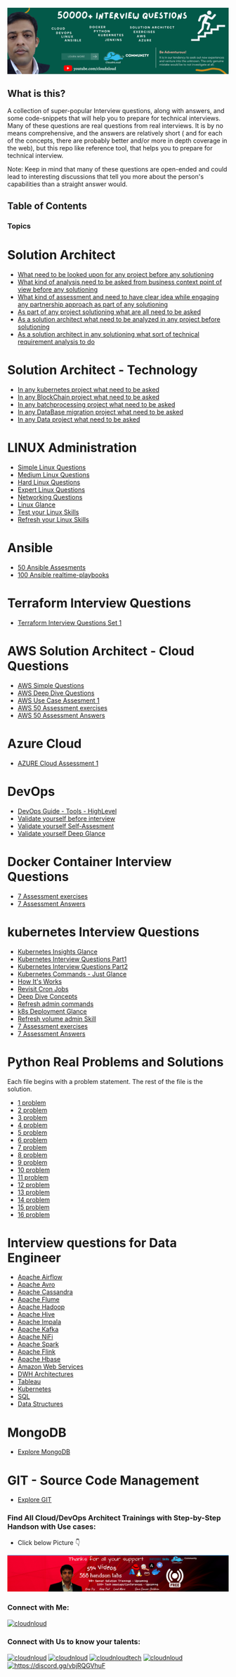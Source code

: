 [![Watch the video](./assets/cloudnloud.png)](https://linkedin.com/in/vijaystack)

## What is this?

A collection of super-popular Interview questions, along with answers, and some code-snippets that will help you to prepare for technical interviews. Many of these questions are real questions from real interviews. It is by no means comprehensive, and the answers are relatively short ( and for each of the concepts, there are probably better and/or more in depth coverage in the web), but this repo like reference tool, that helps you to prepare for technical interview.

Note: Keep in mind that many of these questions are open-ended and could lead to interesting discussions that tell you more about the person's capabilities than a straight answer would.

## Table of Contents

### Topics

# Solution Architect 

+ [What need to be looked upon for any project before any solutioning ](./solution-architect/architecture.md)
+ [What kind of analysis need to be asked from business context point of view before any solutioning ](./solution-architect/business-context.md)
+ [What kind of assessment and need to have clear idea while engaging any partnership approach as part of any solutioning ](./solution-architect/partnership.md)
+ [As part of any project solutioning what are all need to be asked ](./solution-architect/project.md)
+ [As a solution architect what need to be analyzed in any project before solutioning ](./solution-architect/sdlc.md)
+ [As a solution architect in any solutioning what sort of technical requirement analysis to do ](./solution-architect/technical-requirements.md)

# Solution Architect - Technology

+ [In any kubernetes project what need to be asked ](./solution-architect/technology/compute/kubernetes.md)
+ [In any BlockChain project what need to be asked ](./solution-architect/technology/compute/blockchain.md)
+ [In any batchprocessing project what need to be asked ](./solution-architect/technology/compute/batch.md)
+ [In any DataBase migration project what need to be asked ](./solution-architect/technology/database/database.md)
+ [In any Data project what need to be asked ](./solution-architect/technology/data/azure-data-lake.md)


# LINUX Administration

+ [Simple Linux Questions](./linux/linux-interview-questions-part-1.md)
+ [Medium Linux Questions](./linux/linux-interview-questions-part-1.md)
+ [Hard Linux Questions](./linux/linux-interview-questions-part-1.md)
+ [Expert Linux Questions](./linux/linux-interview-questions-part-1.md)
+ [Networking Questions](./linux/linux-interview-questions-part-1.md)
+ [Linux Glance](./linux/linux-interview-questions-part-2.md)
+ [Test your Linux Skills](./linux/linux-interview-questions-part-3.md)
+ [Refresh your Linux Skills](./linux/linux-interview-questions-part-4.md)

# Ansible

+ [50 Ansible Assesments ](./ansible/50-ansible-tasks.md)
+ [100 Ansible realtime-playbooks ](./ansible/playbooks)

# Terraform Interview Questions

+ [Terraform Interview Questions Set 1](./terraform/terraform-interview-questions-part-1.md)


# AWS Solution Architect - Cloud Questions

+ [AWS Simple Questions](./aws/aws-interview-questions-part-1.md)
+ [AWS Deep Dive Questions](./aws/aws-interview-questions-part-2.md)
+ [AWS Use Case Assesment 1 ](./aws/Aws-Use-case-Testing-1.md)
+ [AWS 50 Assessment exercises ](./aws/exercises)
+ [AWS 50 Assessment Answers ](./aws/solutions)

# Azure Cloud

+ [AZURE Cloud Assessment 1](./azure/azure-interview-questions-part-1.md)

# DevOps

+ [DevOps Guide - Tools - HighLevel](./devops/DevOps-Guide.md)
+ [Validate yourself before interview](./devops/devops-hands-on-path.md)
+ [Validate yourself Self-Assesment](./devops/DevOps-Engineer-assignment.md)
+ [Validate yourself Deep Glance](./devops/DevOps-Deep-Glance-Again.md)


# Docker Container Interview Questions

+ [7 Assessment exercises ](./docker/exercises)
+ [7 Assessment Answers ](./docker/solutions)

# kubernetes Interview Questions

+ [Kubernetes Insights Glance](./k8s/kubernetes-workshop.md)
+ [Kubernetes Interview Questions Part1](./k8s/k8s-interview-questions-part-1.md)
+ [Kubernetes Interview Questions Part2](./k8s/k8s-interview-questions-part-2.md)
+ [Kubernetes Commands - Just Glance](./k8s/kubernetes-commands.md)
+ [How It's Works](./k8s/how-kubernetes-works.md)
+ [Revisit Cron Jobs](./k8s/kuberenets-cronjobs.md)
+ [Deep Dive Concepts](./k8s/kubernetes-concepts.md)
+ [Refresh admin commands](./k8s/kubernetes-commands-1.md)
+ [k8s Deployment Glance](./k8s/kubernetes-deployment-tutorial.md)
+ [Refresh volume admin Skill](./k8s/persistent-volume.md)
+ [7 Assessment exercises ](./k8s/exercises)
+ [7 Assessment Answers ](./k8s/solutions)

# Python Real Problems and Solutions

Each file begins with a problem statement. The rest of the file is the solution.

+ [1 problem](./python/binary_tree.py)
+ [2 problem](./python/combinations.py)
+ [3 problem](./python/find_path.py)
+ [4 problem](./python/find_tree_sum.py)
+ [5 problem](./python/first_non_repated)
+ [6 problem](./python/glaucoma_scanner.py)
+ [7 problem](./python/hashtable.py)
+ [8 problem](./python/lca.py)
+ [9 problem](./python/permutations.py)
+ [10 problem](./python/permute.py)
+ [11 problem](./python/reverse_string.py)
+ [12 problem](./python/set_some_bits.py)
+ [13 problem](./python/sum_file.py)
+ [14 problem](./python/tasks_for_servers.py)
+ [15 problem](./python/telephone.py)
+ [16 problem](./python/to_hex.py)




# Interview questions for Data Engineer

+ [Apache Airflow](./content/airflow.md)
+ [Apache Avro](./content/avro.md)
+ [Apache Cassandra](./content/cassandra.md)
+ [Apache Flume](./content/flume.md)
+ [Apache Hadoop](./content/hadoop.md)
+ [Apache Hive](./content/hive.md)
+ [Apache Impala](./content/impala.md)
+ [Apache Kafka](./content/kafka.md)
+ [Apache NiFi](./content/nifi.md)
+ [Apache Spark](./content/spark.md)
+ [Apache Flink](./content/flink.md)
+ [Apache Hbase](./content/hbase.md)
+ [Amazon Web Services](./content/aws.md)
+ [DWH Architectures](./content/dwha.md)
+ [Tableau](./content/tableau.md)
+ [Kubernetes](./content/kubernetes.md)
+ [SQL](./content/sql.md)
+ [Data Structures](./content/data-structure.md)


# MongoDB

+ [Explore MongoDB](./mongodb/mongodb.md)

# GIT - Source Code Management

+ [Explore GIT](./git/git.md)


### Find All Cloud/DevOps Architect Trainings with Step-by-Step Handson with Use cases:
- Click below Picture 👇

[![Watch the video](./assets/youtube-trainings.png)](https://www.youtube.com/channel/cloudnloud)

<h3 align="left">Connect with Me:</h3>
<a href="https://linkedin.com/in/vijaystack" target="blank"><img align="center" src="https://raw.githubusercontent.com/rahuldkjain/github-profile-readme-generator/master/src/images/icons/Social/linked-in-alt.svg" alt="cloudnloud" height="30" width="40" /></a>


<h3 align="left">Connect with Us to know your talents:</h3>
<p align="left">
<a href="https://www.youtube.com/c/cloudnloud" target="blank"><img align="center" src="https://raw.githubusercontent.com/rahuldkjain/github-profile-readme-generator/master/src/images/icons/Social/youtube.svg" alt="cloudnloud" height="30" width="40" /></a>
<a href="https://www.linkedin.com/company/80359681/admin/" target="blank"><img align="center" src="https://raw.githubusercontent.com/rahuldkjain/github-profile-readme-generator/master/src/images/icons/Social/linked-in-alt.svg" alt="cloudnloud" height="30" width="40" /></a>
<a href="https://fb.com/cloudnloudtech" target="blank"><img align="center" src="https://raw.githubusercontent.com/rahuldkjain/github-profile-readme-generator/master/src/images/icons/Social/facebook.svg" alt="cloudnloudtech" height="30" width="40" /></a>
<a href="https://twitter.com/cloudnloud" target="blank"><img align="center" src="https://raw.githubusercontent.com/rahuldkjain/github-profile-readme-generator/master/src/images/icons/Social/twitter.svg" alt="cloudnloud" height="30" width="40" /></a>
<a href="https://discord.gg/https://discord.gg/vbjRQGVhuF" target="blank"><img align="center" src="https://raw.githubusercontent.com/rahuldkjain/github-profile-readme-generator/master/src/images/icons/Social/discord.svg" alt="https://discord.gg/vbjRQGVhuF" height="30" width="40" /></a>
</p>
